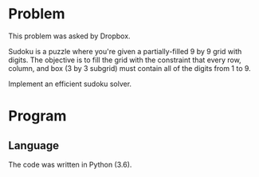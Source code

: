# Problem

This problem was asked by Dropbox.

Sudoku is a puzzle where you're given a partially-filled 9 by 9 grid with digits. 
The objective is to fill the grid with the constraint that every row, column, and box (3 by 3 subgrid) must contain all of the digits from 1 to 9.

Implement an efficient sudoku solver.

# Program
## Language

The code was written in Python (3.6).
